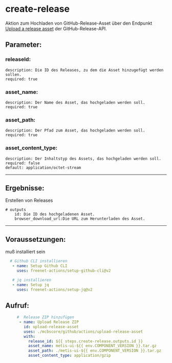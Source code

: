# create-release

Aktion zum Hochladen von GitHub-Release-Asset über den Endpunkt [Upload a release asset](https://docs.github.com/de/rest/releases/assets?apiVersion=2022-11-28#upload-a-release-asset) der GitHub-Release-API.

## Parameter:
### releaseId:
    description: Die ID des Releases, zu dem die Asset hinzugefügt werden sollen.
    required: true
### asset_name:
    description: Der Name des Asset, das hochgeladen werden soll.
    required: true
### asset_path:
    description: Der Pfad zum Asset, das hochgeladen werden soll.
    required: true
### asset_content_type:
    description: Der Inhaltstyp des Assets, das hochgeladen werden soll.
    required: false
    default: application/octet-stream

---

## Ergebnisse:

Erstellen von Releases

    # outputs
        id: Die ID des hochgeladenen Asset.
        browser_download_url:Die URL zum Herunterladen des Asset.
---

## Voraussetzungen:

muß installiert sein
 ```yaml
   # Github CLI installieren
    - name: Setup Github CLI
      uses: freenet-actions/setup-github-cli@v2

    # jq installieren
    - name: Setup jq
      uses: freenet-actions/setup-jq@v2
```

## Aufruf:
```yaml
     #  Release ZIP hinzufügen
      - name: Upload Release ZIP   
        id: upload-release-asset
        uses: ./mcbscore/github/actions/upload-release-asset
        with:
          release_id: ${{ steps.create-release.outputs.id }}
          asset_name: metis-ui-${{ env.COMPONENT_VERSION }}.tar.gz
          asset_path: ./metis-ui-${{ env.COMPONENT_VERSION }}.tar.gz
          asset_content_type: application/gzip          
```
